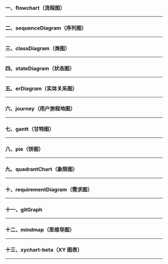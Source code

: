 ### 一、flowchart（流程图）

---







### 二、sequenceDiagram（序列图）

---







### 三、classDiagram（类图）

---





### 四、stateDiagram（状态图）

---







### 五、erDiagram（实体关系图）

---





### 六、journey（用户旅程地图）

---





### 七、gantt（甘特图）

---





### 八、pie（饼图）

---







### 九、quadrantChart（象限图）

---







### 十、requirementDiagram（需求图）

---







### 十一、gitGraph

---





### 十二、mindmap（思维导图）

---







### 十三、xychart-beta（XY 图表）

---















